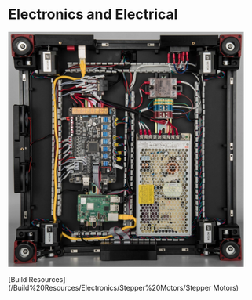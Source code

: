 # Electronics and Electrical

<img src="images/voron-electronics.webp" width=480 height=480 title="foto" />

[Build Resources](/Build%20Resources/Electronics/Stepper%20Motors/Stepper Motors)